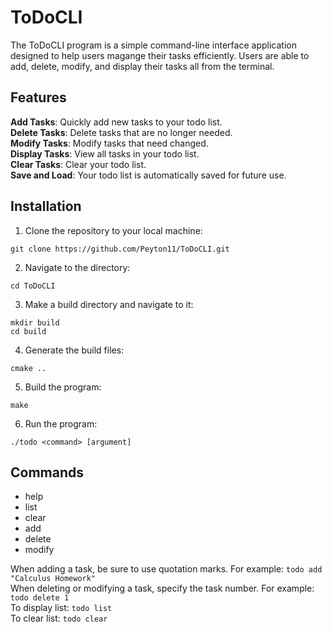 # ToDoCLI
The ToDoCLI program is a simple command-line interface application designed to help users magange their tasks efficiently. Users are able to add, delete, modify, and display their tasks all from the terminal.

## Features
**Add Tasks**: Quickly add new tasks to your todo list.\
**Delete Tasks**: Delete tasks that are no longer needed.\
**Modify Tasks**: Modify tasks that need changed.\
**Display Tasks**: View all tasks in your todo list.\
**Clear Tasks**: Clear your todo list.\
**Save and Load**: Your todo list is automatically saved for future use.

## Installation
1. Clone the repository to your local machine:
```
git clone https://github.com/Peyton11/ToDoCLI.git
```
2. Navigate to the directory:
```
cd ToDoCLI
```

3. Make a build directory and navigate to it:
```
mkdir build
cd build
```

4. Generate the build files:
```
cmake ..
```

5. Build the program:
```
make
```

6. Run the program:
```
./todo <command> [argument]
```

## Commands
- help
- list
- clear
- add
- delete
- modify

When adding a task, be sure to use quotation marks. For example: `todo add "Calculus Homework"`\
When deleting or modifying a task, specify the task number. For example: `todo delete 1`\
To display list: `todo list`\
To clear list: `todo clear`
